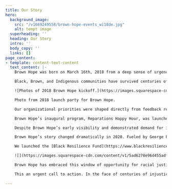 ```yaml
---
title: Our Story
hero:
  background_image:
    src: "/v1669249558/brown-hope-events_wi18de.jpg"
    alt: tempt image
  superheading: ''
  heading: Our Story
  intro: ''
  body_copy: ''
  links: []
page_content:
- template: content-text-content
  text_content: |-
    Brown Hope was born on March 16th, 2018 from a deep sense of urgency to overcome the vicious cycle of wounding caused by historical and ongoing racial trauma.

    Black, Brown, and Indigenous communities have survived centuries of racial trauma, which has passed emotional, psychological, and material injuries from generation to generation. The history of racism in Oregon is long and troubling. Originally founded to be a Whites-only utopia, some of the most devastating violations of humanity included state exclusion laws, tribal genocide and termination acts, internment, and and mass displacement. We are still seeing the ripples of how Oregon’s racist past impacts our communities to this day. Brown Hope embodies the philosophy of trauma informed activism, launching initiatives that inspire hope, collective healing, and the grassroots momentum needed to dismantle systems that perpetuate harm against our communities.

    ![Photos of 2018 Brown Hope kickoff.](https://images.squarespace-cdn.com/content/v1/5ad6278e96d455adfebb9164/33d19c49-2bc4-450c-bcd3-026770dde8a3/35742257_195694077750275_3655435550250237952_n.jpeg?format=1500w)

    Photo from 2018 launch party for Brown Hope.

    Our organizational priorities were shaped directly from feedback received from Black, Brown, and Indigenous Portlanders. In a 2018 survey conducted during our strategic formation, respondents shared that they yearned for solidarity, community, restoration, healing spaces, and collective activities. These conversations directly influenced our current organizing strategies to create connection with Black, Brown, and Indigenous leaders through the heart, mind, and voice.

    Brown Hope’s inaugural program, Reparations Happy Hour, was launched in May 2018 as an intentional space for Black, Brown, and Indigenous Portlanders to build community and heal from the impacts of racism. 40 community members attended the first event, and Brown Hope was thrust into the public spotlight by media outlets like [the New York Times](https://www.nytimes.com/2018/05/26/us/reparations-happy-hour-portland.html). Our second program, Blackstreet Bakery, was launched in July 2018 as an economic empowerment program that strives to reverse displacement by reclaiming commercial space for Black Portlanders in their historic home of North and Northeast Portland.

    Despite Brown Hope’s early visibility and demonstrated demand for its programs, we -like many culturally specific organizations - lacked institutional access to funding to hire staff and sustain our momentum. Until recently, Brown Hope survived as a completely volunteer-led organization.

    Brown Hope’s story changed dramatically in 2020. Fueled by George Floyd’s murder, Portlanders led more than 100 days of direct action in support of the Black Lives Matter movement. Community members across a diversity of backgrounds turned to Brown Hope as a place of bold vision for collective healing.

    We launched the [Black Resilience Fund](https://www.blackresiliencefund.com/) on June 1st, 2020, and in 28 days, more than 11,000 Portlanders came together to invest over $1 million in tangible relief for Black Portlanders grappling with the dual storms of racism and a global pandemic.

    ![](https://images.squarespace-cdn.com/content/v1/5ad6278e96d455adfebb9164/81506ea7-11e8-42d9-9d87-59d7ffc49cf4/Brown-Hope-Volenteer-Day-2021+%2870+of+73%29.jpg?format=1000w)

    Brown Hope has embraced this window of opportunity for racial justice. We are committed to researching, implementing, and evolving new, paradigm challenging strategies that help inspire a national movement on racial healing and hope. Together, we can reimagine what is possible.

    This an urgent call to action. In the face of centuries of injustice, our solution is Brown Hope.

---
```

